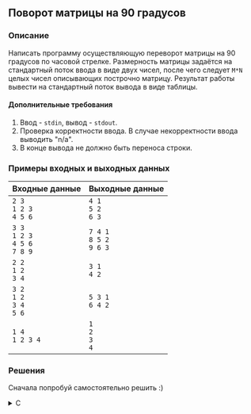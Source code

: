 ## Поворот матрицы на 90 градусов

### Описание
Написать программу осуществляющую переворот матрицы на 90 градусов по часовой стрелке. Размерность матрицы задаётся на стандартный поток ввода в виде двух чисел, после чего следует `M*N` целых чисел описывающих построчно матрицу. Результат работы вывести на стандартный поток вывода в виде таблицы.

#### Дополнительные требования
1. Ввод - `stdin`, вывод - `stdout`.
2. Проверка корректности ввода. В случае некорректности ввода выводить "n/a".
3. В конце вывода не должно быть переноса строки.

### Примеры входных и выходных данных

| Входные данные       | Выходные данные   |
|----------------------|-------------------|
| `2 3`<br>`1 2 3`<br>`4 5 6`    | `4 1`<br>`5 2`<br>`6 3`   |
| `3 3`<br>`1 2 3`<br>`4 5 6`<br>`7 8 9` | `7 4 1`<br>`8 5 2`<br>`9 6 3` |
| `2 2`<br>`1 2`<br>`3 4`       | `3 1`<br>`4 2`    |
| `3 2`<br>`1 2`<br>`3 4`<br>`5 6`    | `5 3 1`<br>`6 4 2` |
| `1 4`<br>`1 2 3 4`       | `1`<br>`2`<br>`3`<br>`4`  |


### Решения
Сначала попробуй самостоятельно решить :)

<details>
<summary>C</summary>

```c
#include <stdio.h>
#include <stdlib.h>

int** alloc_matrix(int M, int N) {
    int **matrix = (int **)malloc(M * sizeof(int *));
    for (int i = 0; i < M; i++) {
        matrix[i] = (int *)malloc(N * sizeof(int));
    }

    return matrix;
}

void free_matrix(int** matrix, int M) {
    for (int i = 0; i < M; i++) {
        free(matrix[i]);
    }
    free(matrix);
}

int main() {
  int M, N;

  if (scanf("%d %d", &M, &N) != 2) {
    printf("n/a");
    return 1;
  }

  int **matrix = alloc_matrix(M, N);
  for (int i = 0; i < M; i++) {
    for (int j = 0; j < N; j++) {
      if (scanf("%d", &matrix[i][j]) != 1) {
        printf("n/a");
        free_matrix(matrix, M);
        return 1;
      }
    }
  }

  int **rotated = alloc_matrix(N, M);
  for (int i = 0; i < M; i++) {
    for (int j = 0; j < N; j++) {
      rotated[j][M - i - 1] = matrix[i][j];
    }
  }

  for (int i = 0; i < N; i++) {
    for (int j = 0; j < M; j++) {
      printf("%d", rotated[i][j]);
      if (j < M - 1) {
        printf(" ");
      }
    }
    if (i < N - 1) {
      printf("\n");
    }
  }

  free_matrix(matrix, M);
  free_matrix(rotated, N);

  return 0;
}
```

</details>
